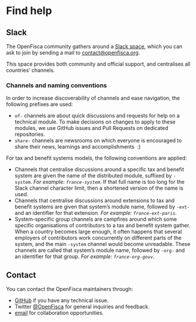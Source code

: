 # <i class="fas fa-hands-helping"></i> Find help

## Slack

The OpenFisca community gathers around a [Slack space](https://openfisca.slack.com), which you can ask to join by sending a mail to [contact@openfisca.org](mailto:contact@openfisca.org?subject=Slack).

This space provides both community and official support, and centralises all countries’ channels.

### Channels and naming conventions

In order to increase discoverability of channels and ease navigation, the following prefixes are used:

- `of-` channels are about quick discussions and requests for help on a technical module. To make decisions on changes to apply to these modules, we use GitHub issues and Pull Requests on dedicated repositories.
- `share-` channels are newsrooms on which everyone is encouraged to share their news, learnings and accomplishments  :)

For tax and benefit systems models, the following conventions are applied:

- Channels that centralise discussions around a specific tax and benefit system are given the name of the distributed module, suffixed by `-system`. _For example: `france-system`_. If that full name is too long for the Slack channel character limit, then a shortened version of the name is used.
- Channels that centralise discussions around extensions to tax and benefit systems are given that system’s module name, followed by `-ext-` and an identifier for that extension. _For example: `france-ext-paris`_.
- System-specific group channels are campfires around which some specific organisations of contributors to a tax and benefit system gather. When a country becomes large enough, it often happens that several employers of contributors work concurrently on different parts of the system, and the main `-system` channel would become unreadable. These channels are called that system’s module name, followed by `-org-` and an identifier for that group. _For example: `france-org-gouv`_.

## Contact

You can contact the OpenFisca maintainers through:

- [GitHub](./contribute/guidelines.md#opening-issues) if you have any technical issue.
- Twitter [@OpenFisca](https://twitter.com/OpenFisca) for general inquiries and feedback.
- [email](mailto:contact@openfisca.org) for collaboration opportunities.